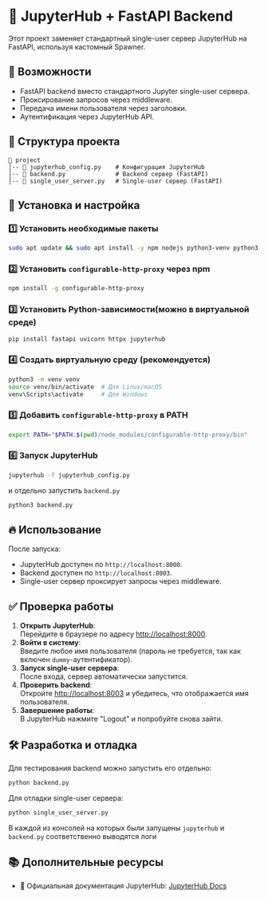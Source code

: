 # 🚀 JupyterHub + FastAPI Backend  

Этот проект заменяет стандартный single-user сервер JupyterHub на FastAPI, используя кастомный Spawner.  

## 📌 Возможности  
- FastAPI backend вместо стандартного Jupyter single-user сервера.  
- Проксирование запросов через middleware.  
- Передача имени пользователя через заголовки.  
- Аутентификация через JupyterHub API.  

## 📂 Структура проекта  
```
📁 project  
│-- 📄 jupyterhub_config.py    # Конфигурация JupyterHub  
│-- 📄 backend.py              # Backend сервер (FastAPI)  
│-- 📄 single_user_server.py   # Single-user сервер (FastAPI)  
```

## 🔧 Установка и настройка  

### 1️⃣ Установить необходимые пакеты  
```bash
sudo apt update && sudo apt install -y npm nodejs python3-venv python3-pip
```

### 2️⃣ Установить `configurable-http-proxy` через npm  
```bash
npm install -g configurable-http-proxy
```

### 3️⃣ Установить Python-зависимости(можно в виртуальной среде)
```bash
pip install fastapi uvicorn httpx jupyterhub
```

### 4️⃣ Создать виртуальную среду (рекомендуется)  
```bash
python3 -m venv venv  
source venv/bin/activate  # Для Linux/macOS  
venv\Scripts\activate     # Для Windows  
```

### 5️⃣ Добавить `configurable-http-proxy` в PATH  
```bash
export PATH="$PATH:$(pwd)/node_modules/configurable-http-proxy/bin"
```

### 6️⃣ Запуск JupyterHub  
```bash
jupyterhub -f jupyterhub_config.py
```
и отдельно запустить `backend.py`
```bash
python3 backend.py
```

## 🔥 Использование  
После запуска:  
- JupyterHub доступен по `http://localhost:8000`.  
- Backend доступен по `http://localhost:8003`.  
- Single-user сервер проксирует запросы через middleware.  

## ✅ Проверка работы  
1. **Открыть JupyterHub**:  
   Перейдите в браузере по адресу [http://localhost:8000](http://localhost:8000).  
2. **Войти в систему**:  
   Введите любое имя пользователя (пароль не требуется, так как включен `dummy`-аутентификатор).  
3. **Запуск single-user сервера**:  
   После входа, сервер автоматически запустится.  
4. **Проверить backend**:  
   Откройте [http://localhost:8003](http://localhost:8003) и убедитесь, что отображается имя пользователя.   
5. **Завершение работы**:  
   В JupyterHub нажмите "Logout" и попробуйте снова зайти.  

## 🛠 Разработка и отладка  
Для тестирования backend можно запустить его отдельно:  
```bash
python backend.py
```

Для отладки single-user сервера:  
```bash
python single_user_server.py
```

В каждой из консолей на которых были запущены `jupyterhub` и `backend.py` соответственно выводятся логи

## 📚 Дополнительные ресурсы  
- 📖 Официальная документация JupyterHub: [JupyterHub Docs](https://docs.jupyter.org/en/latest/)

